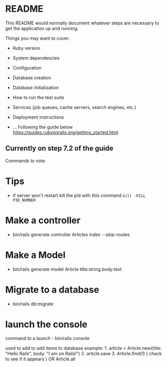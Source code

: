 # README

This README would normally document whatever steps are necessary to get the
application up and running.

Things you may want to cover:

* Ruby version

* System dependencies

* Configuration

* Database creation

* Database initialization

* How to run the test suite

* Services (job queues, cache servers, search engines, etc.)

* Deployment instructions

* ...
Following the guide below 
https://guides.rubyonrails.org/getting_started.html 

## Currently on step 7.2 of the guide

Commands to note 
# Tips 
  - if server won't restart kill the pid with this command `kill -KILL PID_NUMBER`

# Make a controller 
  - bin/rails generate controller Articles index --skip-routes

# Make a Model 
  - bin/rails generate model Article title:string body:text

# Migrate to a database 
  - bin/rails db:migrate

# launch the console
  command to a launch
    - bin/rails console

  used to add to add items to database 
  example: 
    1. article = Article.new(title: "Hello Rails", body: "I am on Rails!")
    2. article.save 
    3. Article.find(1) ( check to see if it appears ) 
      OR Article.all
    
